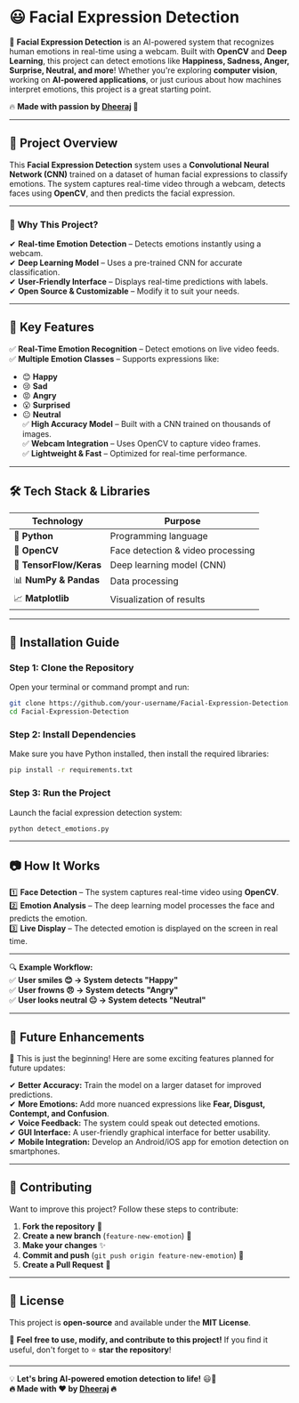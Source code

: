# 😃 Facial Expression Detection  

🚀 **Facial Expression Detection** is an AI-powered system that recognizes human emotions in real-time using a webcam. Built with **OpenCV** and **Deep Learning**, this project can detect emotions like **Happiness, Sadness, Anger, Surprise, Neutral, and more**! Whether you're exploring **computer vision**, working on **AI-powered applications**, or just curious about how machines interpret emotions, this project is a great starting point.  

🔥 **Made with passion by [Dheeraj](https://github.com/dheerajyadav1712) 💙**  

---

## 📌 **Project Overview**  
This **Facial Expression Detection** system uses a **Convolutional Neural Network (CNN)** trained on a dataset of human facial expressions to classify emotions. The system captures real-time video through a webcam, detects faces using **OpenCV**, and then predicts the facial expression.  

---

### 🌟 **Why This Project?**  
✔ **Real-time Emotion Detection** – Detects emotions instantly using a webcam.  
✔ **Deep Learning Model** – Uses a pre-trained CNN for accurate classification.  
✔ **User-Friendly Interface** – Displays real-time predictions with labels.  
✔ **Open Source & Customizable** – Modify it to suit your needs.  

---

## 🎯 **Key Features**  
✅ **Real-Time Emotion Recognition** – Detect emotions on live video feeds.  
✅ **Multiple Emotion Classes** – Supports expressions like:  
   - 😊 **Happy**  
   - 😢 **Sad**  
   - 😡 **Angry**  
   - 😮 **Surprised**  
   - 😐 **Neutral**  
✅ **High Accuracy Model** – Built with a CNN trained on thousands of images.  
✅ **Webcam Integration** – Uses OpenCV to capture video frames.  
✅ **Lightweight & Fast** – Optimized for real-time performance.  

---

## 🛠 **Tech Stack & Libraries**  

| Technology  | Purpose  |  
|------------|----------|  
| 🐍 **Python**  | Programming language  |  
| 📸 **OpenCV**  | Face detection & video processing  |  
| 🤖 **TensorFlow/Keras**  | Deep learning model (CNN)  |  
| 📊 **NumPy & Pandas**  | Data processing  |  
| 📈 **Matplotlib**  | Visualization of results  |  

---

## 🚀 **Installation Guide**  

### **Step 1: Clone the Repository**  
Open your terminal or command prompt and run:  
```sh
git clone https://github.com/your-username/Facial-Expression-Detection.git
cd Facial-Expression-Detection
```

### **Step 2: Install Dependencies**  
Make sure you have Python installed, then install the required libraries:  
```sh
pip install -r requirements.txt
```

### **Step 3: Run the Project**  
Launch the facial expression detection system:  
```sh
python detect_emotions.py
```

---

## 📷 **How It Works**  

1️⃣ **Face Detection** – The system captures real-time video using **OpenCV**.  
2️⃣ **Emotion Analysis** – The deep learning model processes the face and predicts the emotion.  
3️⃣ **Live Display** – The detected emotion is displayed on the screen in real time.  

---

🔍 **Example Workflow:**  
✅ **User smiles 😊 → System detects "Happy"**  
✅ **User frowns 😠 → System detects "Angry"**  
✅ **User looks neutral 😐 → System detects "Neutral"**  

---

## 🔮 **Future Enhancements**  
🚀 This is just the beginning! Here are some exciting features planned for future updates:  

✔ **Better Accuracy:** Train the model on a larger dataset for improved predictions.  
✔ **More Emotions:** Add more nuanced expressions like **Fear, Disgust, Contempt, and Confusion**.  
✔ **Voice Feedback:** The system could speak out detected emotions.  
✔ **GUI Interface:** A user-friendly graphical interface for better usability.  
✔ **Mobile Integration:** Develop an Android/iOS app for emotion detection on smartphones.  

---

## 🤝 **Contributing**  
Want to improve this project? Follow these steps to contribute:  

1. **Fork the repository** 📌  
2. **Create a new branch** (`feature-new-emotion`) 🌱  
3. **Make your changes** ✨  
4. **Commit and push** (`git push origin feature-new-emotion`) 🚀  
5. **Create a Pull Request** 🔄  

---

## 📝 **License**  
This project is **open-source** and available under the **MIT License**.  

📢 **Feel free to use, modify, and contribute to this project!** If you find it useful, don't forget to ⭐ **star the repository**!  

---

💡 **Let's bring AI-powered emotion detection to life!** 😃🎉  
**🔥 Made with ❤️ by [Dheeraj](https://github.com/dheerajyadav1712) 🔥**  
